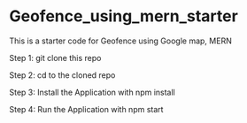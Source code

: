 # Geofence_using_mern_starter
This is a starter code for Geofence using Google map, MERN


Step 1: git clone this repo 

Step 2: cd to the cloned repo

Step 3: Install the Application with npm install

Step 4: Run the Application with npm start
